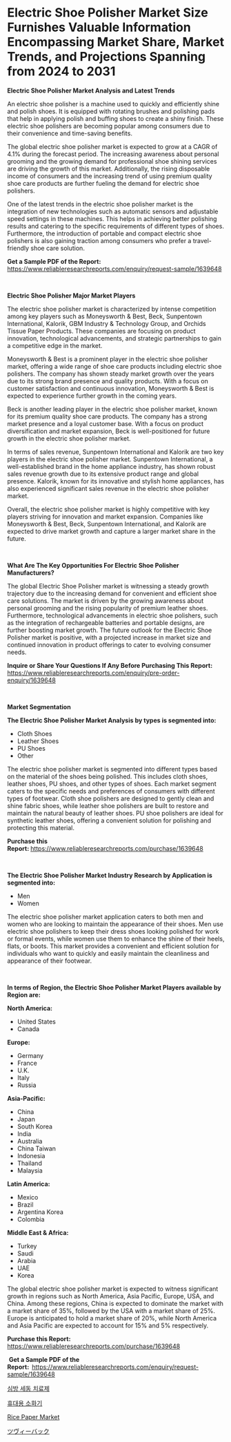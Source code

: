 <p><h1>Electric Shoe Polisher Market Size Furnishes Valuable Information Encompassing Market Share, Market Trends, and Projections Spanning from 2024 to 2031</h1></p><p><strong>Electric Shoe Polisher Market Analysis and Latest Trends</strong></p>
<p><p>An electric shoe polisher is a machine used to quickly and efficiently shine and polish shoes. It is equipped with rotating brushes and polishing pads that help in applying polish and buffing shoes to create a shiny finish. These electric shoe polishers are becoming popular among consumers due to their convenience and time-saving benefits.</p><p>The global electric shoe polisher market is expected to grow at a CAGR of 4.1% during the forecast period. The increasing awareness about personal grooming and the growing demand for professional shoe shining services are driving the growth of this market. Additionally, the rising disposable income of consumers and the increasing trend of using premium quality shoe care products are further fueling the demand for electric shoe polishers.</p><p>One of the latest trends in the electric shoe polisher market is the integration of new technologies such as automatic sensors and adjustable speed settings in these machines. This helps in achieving better polishing results and catering to the specific requirements of different types of shoes. Furthermore, the introduction of portable and compact electric shoe polishers is also gaining traction among consumers who prefer a travel-friendly shoe care solution.</p></p>
<p><strong>Get a Sample PDF of the Report:&nbsp;</strong> <a href="https://www.reliableresearchreports.com/enquiry/request-sample/1639648">https://www.reliableresearchreports.com/enquiry/request-sample/1639648</a></p>
<p>&nbsp;</p>
<p><strong>Electric Shoe Polisher Major Market Players</strong></p>
<p><p>The electric shoe polisher market is characterized by intense competition among key players such as Moneysworth & Best, Beck, Sunpentown International, Kalorik, GBM Industry & Technology Group, and Orchids Tissue Paper Products. These companies are focusing on product innovation, technological advancements, and strategic partnerships to gain a competitive edge in the market.</p><p>Moneysworth & Best is a prominent player in the electric shoe polisher market, offering a wide range of shoe care products including electric shoe polishers. The company has shown steady market growth over the years due to its strong brand presence and quality products. With a focus on customer satisfaction and continuous innovation, Moneysworth & Best is expected to experience further growth in the coming years.</p><p>Beck is another leading player in the electric shoe polisher market, known for its premium quality shoe care products. The company has a strong market presence and a loyal customer base. With a focus on product diversification and market expansion, Beck is well-positioned for future growth in the electric shoe polisher market.</p><p>In terms of sales revenue, Sunpentown International and Kalorik are two key players in the electric shoe polisher market. Sunpentown International, a well-established brand in the home appliance industry, has shown robust sales revenue growth due to its extensive product range and global presence. Kalorik, known for its innovative and stylish home appliances, has also experienced significant sales revenue in the electric shoe polisher market.</p><p>Overall, the electric shoe polisher market is highly competitive with key players striving for innovation and market expansion. Companies like Moneysworth & Best, Beck, Sunpentown International, and Kalorik are expected to drive market growth and capture a larger market share in the future.</p></p>
<p>&nbsp;</p>
<p><strong>What Are The Key Opportunities For Electric Shoe Polisher Manufacturers?</strong></p>
<p><p>The global Electric Shoe Polisher market is witnessing a steady growth trajectory due to the increasing demand for convenient and efficient shoe care solutions. The market is driven by the growing awareness about personal grooming and the rising popularity of premium leather shoes. Furthermore, technological advancements in electric shoe polishers, such as the integration of rechargeable batteries and portable designs, are further boosting market growth. The future outlook for the Electric Shoe Polisher market is positive, with a projected increase in market size and continued innovation in product offerings to cater to evolving consumer needs.</p></p>
<p><strong>Inquire or Share Your Questions If Any Before Purchasing This Report:</strong> <a href="https://www.reliableresearchreports.com/enquiry/pre-order-enquiry/1639648">https://www.reliableresearchreports.com/enquiry/pre-order-enquiry/1639648</a></p>
<p>&nbsp;</p>
<p><strong>Market Segmentation</strong></p>
<p><strong>The Electric Shoe Polisher Market Analysis by types is segmented into:</strong></p>
<p><ul><li>Cloth Shoes</li><li>Leather Shoes</li><li>PU Shoes</li><li>Other</li></ul></p>
<p><p>The electric shoe polisher market is segmented into different types based on the material of the shoes being polished. This includes cloth shoes, leather shoes, PU shoes, and other types of shoes. Each market segment caters to the specific needs and preferences of consumers with different types of footwear. Cloth shoe polishers are designed to gently clean and shine fabric shoes, while leather shoe polishers are built to restore and maintain the natural beauty of leather shoes. PU shoe polishers are ideal for synthetic leather shoes, offering a convenient solution for polishing and protecting this material.</p></p>
<p><strong>Purchase this Report:&nbsp;</strong><a href="https://www.reliableresearchreports.com/purchase/1639648">https://www.reliableresearchreports.com/purchase/1639648</a></p>
<p>&nbsp;</p>
<p><strong>The Electric Shoe Polisher Market Industry Research by Application is segmented into:</strong></p>
<p><ul><li>Men</li><li>Women</li></ul></p>
<p><p>The electric shoe polisher market application caters to both men and women who are looking to maintain the appearance of their shoes. Men use electric shoe polishers to keep their dress shoes looking polished for work or formal events, while women use them to enhance the shine of their heels, flats, or boots. This market provides a convenient and efficient solution for individuals who want to quickly and easily maintain the cleanliness and appearance of their footwear.</p></p>
<p>&nbsp;</p>
<p><strong>In terms of Region, the Electric Shoe Polisher Market Players available by Region are:</strong></p>
<p>
    <p> <strong> North America: </strong>
        <ul>
            <li>United States</li>
            <li>Canada</li>
        </ul>
        </p> 
    <p> <strong> Europe: </strong>
        <ul>
            <li>Germany</li>
            <li>France</li>
            <li>U.K.</li>
            <li>Italy</li>
            <li>Russia</li>
        </ul>
        </p> 
    <p> <strong> Asia-Pacific: </strong>
        <ul>
            <li>China</li>
            <li>Japan</li>
            <li>South Korea</li>
            <li>India</li>
            <li>Australia</li>
            <li>China Taiwan</li>
            <li>Indonesia</li>
            <li>Thailand</li>
            <li>Malaysia</li>
        </ul>
        </p> 
    <p> <strong> Latin America: </strong>
        <ul>
            <li>Mexico</li>
            <li>Brazil</li>
            <li>Argentina Korea</li>
            <li>Colombia</li>
        </ul>
        </p> 
    <p> <strong> Middle East & Africa: </strong>
        <ul>
            <li>Turkey</li>
            <li>Saudi</li>
            <li>Arabia</li>
            <li>UAE</li>
            <li>Korea</li>
        </ul>
    </p>
    </p>
<p><p>The global electric shoe polisher market is expected to witness significant growth in regions such as North America, Asia Pacific, Europe, USA, and China. Among these regions, China is expected to dominate the market with a market share of 35%, followed by the USA with a market share of 25%. Europe is anticipated to hold a market share of 20%, while North America and Asia Pacific are expected to account for 15% and 5% respectively.</p></p>
<p><strong>Purchase this Report: </strong><a href="https://www.reliableresearchreports.com/purchase/1639648">https://www.reliableresearchreports.com/purchase/1639648</a></p>
<p>&nbsp;<strong>Get a Sample PDF of the Report:&nbsp;&nbsp;</strong><a href="https://www.reliableresearchreports.com/enquiry/request-sample/1639648">https://www.reliableresearchreports.com/enquiry/request-sample/1639648</a></p>
<p><strong></strong></p>
<p><p><a href="https://github.com/TimmyMann6767/Market-Research-Report-List-1/blob/main/43931895221.md">심방 세동 치료제</a></p><p><a href="https://github.com/JeromeRtyau89966/Market-Research-Report-List-1/blob/main/68423895222.md">휴대용 소화기</a></p><p><a href="https://github.com/Airanohannonzb68e5pb53oc1/Market-Research-Report-List-1/blob/main/rice-paper-market.md">Rice Paper Market</a></p><p><a href="https://github.com/AriMuller2009/Market-Research-Report-List-1/blob/main/54329455566.md">ツヴィーバック</a></p></p>